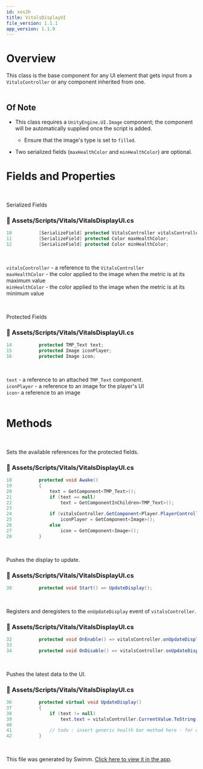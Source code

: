 ```yaml
---
id: xos2h
title: VitalsDisplayUI
file_version: 1.1.1
app_version: 1.1.0
---
```


# Overview

This class is the base component for any UI element that gets input from a `VitalsController`<swm-token data-swm-token=":Assets/Scripts/Vitals/VitalsController.cs:9:7:7:`    public abstract class VitalsController : MonoBehaviour`"/> or any component inherited from one.<br/>
<br/>

## Of Note

*   This class requires a `UnityEngine.UI.Image` component; the component will be automatically supplied once the script is added.
    
    *   Ensure that the image's type is set to `filled`.
        
*   Two serialized fields (`maxHealthColor`<swm-token data-swm-token=":Assets/Scripts/Vitals/VitalsDisplayUI.cs:11:9:9:`		[SerializeField] protected Color maxHealthColor;`"/> and `minHealthColor`<swm-token data-swm-token=":Assets/Scripts/Vitals/VitalsDisplayUI.cs:12:9:9:`		[SerializeField] protected Color minHealthColor;`"/>) are optional.<br/>
    

# Fields and Properties

<br/>

Serialized Fields
<!-- NOTE-swimm-snippet: the lines below link your snippet to Swimm -->
### 📄 Assets/Scripts/Vitals/VitalsDisplayUI.cs
```c#
10     		[SerializeField] protected VitalsController vitalsController;
11     		[SerializeField] protected Color maxHealthColor;
12     		[SerializeField] protected Color minHealthColor;
```

<br/>

`vitalsController`<swm-token data-swm-token=":Assets/Scripts/Vitals/VitalsDisplayUI.cs:10:9:9:`		[SerializeField] protected VitalsController vitalsController;`"/> - a reference to the `VitalsController`<swm-token data-swm-token=":Assets/Scripts/Vitals/VitalsDisplayUI.cs:10:7:7:`		[SerializeField] protected VitalsController vitalsController;`"/><br/>
`maxHealthColor`<swm-token data-swm-token=":Assets/Scripts/Vitals/VitalsDisplayUI.cs:11:9:9:`		[SerializeField] protected Color maxHealthColor;`"/> - the color applied to the image when the metric is at its maximum value<br/>
`minHealthColor`<swm-token data-swm-token=":Assets/Scripts/Vitals/VitalsDisplayUI.cs:12:9:9:`		[SerializeField] protected Color minHealthColor;`"/> - the color applied to the image when the metric is at its minimum value

<br/>

Protected Fields
<!-- NOTE-swimm-snippet: the lines below link your snippet to Swimm -->
### 📄 Assets/Scripts/Vitals/VitalsDisplayUI.cs
```c#
14     		protected TMP_Text text;
15     		protected Image iconPlayer;
16     		protected Image icon;
```

<br/>

`text`<swm-token data-swm-token=":Assets/Scripts/Vitals/VitalsDisplayUI.cs:14:5:5:`		protected TMP_Text text;`"/> - a reference to an attached `TMP_Text`<swm-token data-swm-token=":Assets/Scripts/Vitals/VitalsDisplayUI.cs:14:3:3:`		protected TMP_Text text;`"/> component.<br/>
`iconPlayer`<swm-token data-swm-token=":Assets/Scripts/Vitals/VitalsDisplayUI.cs:15:5:5:`		protected Image iconPlayer;`"/> - a reference to an image for the player's UI<br/>
`icon`<swm-token data-swm-token=":Assets/Scripts/Vitals/VitalsDisplayUI.cs:16:5:5:`		protected Image icon;`"/>\- a reference to an image<br/>
<br/>

# Methods

<br/>

Sets the available references for the protected fields.
<!-- NOTE-swimm-snippet: the lines below link your snippet to Swimm -->
### 📄 Assets/Scripts/Vitals/VitalsDisplayUI.cs
```c#
18     		protected void Awake()
19     		{
20     			text = GetComponent<TMP_Text>();
21     			if (text == null)
22     				text = GetComponentInChildren<TMP_Text>();
23     
24     			if (vitalsController.GetComponent<Player.PlayerController>())
25     				iconPlayer = GetComponent<Image>();
26     			else
27     				icon = GetComponent<Image>();
28     		}
```

<br/>

Pushes the display to update.
<!-- NOTE-swimm-snippet: the lines below link your snippet to Swimm -->
### 📄 Assets/Scripts/Vitals/VitalsDisplayUI.cs
```c#
30     		protected void Start() => UpdateDisplay();
```

<br/>

Registers and deregisters to the `onUpdateDisplay`<swm-token data-swm-token=":Assets/Scripts/Vitals/VitalsDisplayUI.cs:32:13:13:`		protected void OnEnable() =&gt; vitalsController.onUpdateDisplay += UpdateDisplay;`"/> event of `vitalsController`<swm-token data-swm-token=":Assets/Scripts/Vitals/VitalsDisplayUI.cs:10:9:9:`		[SerializeField] protected VitalsController vitalsController;`"/>.
<!-- NOTE-swimm-snippet: the lines below link your snippet to Swimm -->
### 📄 Assets/Scripts/Vitals/VitalsDisplayUI.cs
```c#
32     		protected void OnEnable() => vitalsController.onUpdateDisplay += UpdateDisplay;
33     
34     		protected void OnDisable() => vitalsController.onUpdateDisplay -= UpdateDisplay;
```

<br/>

Pushes the latest data to the UI.
<!-- NOTE-swimm-snippet: the lines below link your snippet to Swimm -->
### 📄 Assets/Scripts/Vitals/VitalsDisplayUI.cs
```c#
36     		protected virtual void UpdateDisplay()
37     		{
38     			if (text != null)
39     				text.text = vitalsController.CurrentValue.ToString();
40     			
41     			// todo : insert generic health bar method here - for enemies and destructibles with visible health
42     		}
```

<br/>

This file was generated by Swimm. [Click here to view it in the app](https://app.swimm.io/repos/Z2l0aHViJTNBJTNBQ2hyb21ldHJ5JTNBJTNBcGlkaWU=/docs/xos2h).
